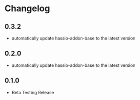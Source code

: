 # Changelog
## 0.3.2
 - automatically update hassio-addon-base to the latest version

## 0.2.0
 - automatically update hassio-addon-base to the latest version

## 0.1.0
- Beta Testing Release
